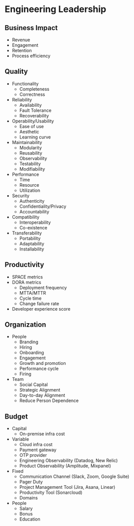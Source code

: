 # Engineering Leadership

## Business Impact

- Revenue
- Engagement
- Retention
- Process efficiency

## Quality

- Functionality
    - Completeness
    - Correctness
- Reliability
    - Availability
    - Fault Tolerance
    - Recoverability
- Operability/Usability
    - Ease of use
    - Aesthetic
    - Learning curve
- Maintainability
    - Modularity
    - Reusability
    - Observability
    - Testability
    - Modifiability
- Performance
    - Time
    - Resource
    - Utilization
- Security
    - Authenticity
    - Confidentiality/Privacy
    - Accountability
- Compatibility
    - Interoperability
    - Co-existence
- Transferability
    - Portability
    - Adaptability
    - Installability

## Productivity

- SPACE metrics
- DORA metrics
    - Deployment frequency
    - MTTA/MTTR
    - Cycle time
    - Change failure rate
- Developer experience score

## Organization

- People
    - Branding
    - Hiring
    - Onboarding
    - Engagement
    - Growth and promotion
    - Performance cycle
    - Firing
- Team
  - Social Capital
  - Strategic Alignment
  - Day-to-day Alignment
  - Reduce Person Dependence

## Budget

- Capital
  - On-premise infra cost
- Variable
  - Cloud infra cost
  - Payment gateway
  - OTP provider
  - Engineering Observability (Datadog, New Relic)
  - Product Observability (Amplitude, Mixpanel)
- Fixed
  - Communication Channel (Slack, Zoom, Google Suite)
  - Pager Duty
  - Project Management Tool (Jira, Asana, Linear)
  - Productivity Tool (Sonarcloud)
  - Domains
- People
  - Salary
  - Bonus
  - Education
